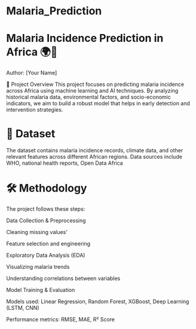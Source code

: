 # Malaria_Prediction
# Malaria Incidence Prediction in Africa 🌍🦟
Author: [Your Name]

📌 Project Overview
This project focuses on predicting malaria incidence across Africa using machine learning and AI techniques. By analyzing historical malaria data, environmental factors, and socio-economic indicators, we aim to build a robust model that helps in early detection and intervention strategies.

# 📂  Dataset
The dataset contains malaria incidence records, climate data, and other relevant features across different African regions.
Data sources include WHO, national health reports, Open Data Africa
# 🛠️  Methodology
The project follows these steps:

Data Collection & Preprocessing

 Cleaning missing values'
 
 Feature selection and engineering
 
Exploratory Data Analysis (EDA)

Visualizing malaria trends

Understanding correlations between variables

Model Training & Evaluation

Models used: Linear Regression, Random Forest, XGBoost, Deep Learning (LSTM, CNN)

Performance metrics: RMSE, MAE, R² Score



